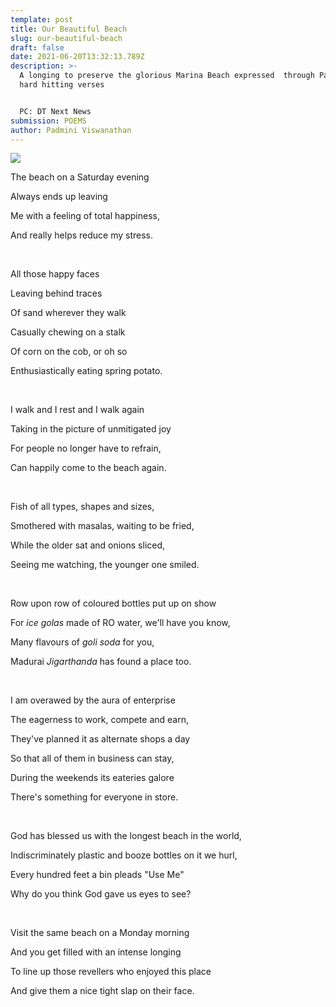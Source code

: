 ```yaml
---
template: post
title: Our Beautiful Beach
slug: our-beautiful-beach
draft: false
date: 2021-06-20T13:32:13.789Z
description: >-
  A longing to preserve the glorious Marina Beach expressed  through Padmini's
  hard hitting verses


  PC: DT Next News
submission: POEMS
author: Padmini Viswanathan
---
```

![](/media/201812110912145952_clean-marina-by-new-year-madras-hc-tells-corporation_secvpf-1-.jpeg)

The beach on a Saturday evening

Always ends up leaving

Me with a feeling of total happiness,

And really helps reduce my stress.

<br/>



All those happy faces

Leaving behind traces

Of sand wherever they walk

Casually chewing on a stalk

Of corn on the cob, or oh so

Enthusiastically eating spring potato.

<br/>

I walk and I rest and I walk again

Taking in the picture of unmitigated joy

For people no longer have to refrain,

Can happily come to the beach again.

<br/>

Fish of all types, shapes and sizes,

Smothered with masalas, waiting to be fried,

While the older sat and onions sliced,

Seeing me watching, the younger one smiled.

<br/>

Row upon row of coloured bottles put up on show

For *ice golas* made of RO water, we'll have you know,

Many flavours of *goli soda* for you,

Madurai *Jigarthanda* has found a place too.

<br/>

I am overawed by the aura of enterprise

The eagerness to work, compete and earn,

They've planned it as alternate shops a day

So that all of them in business can stay,

During the weekends its eateries galore

There's something for everyone in store.

<br/>

God has blessed us with the longest beach in the world,

Indiscriminately plastic and booze bottles on it we hurl,

Every hundred feet a bin pleads "Use Me"

Why do you think God gave us eyes to see?

<br/>

Visit the same beach on a Monday morning

And you get filled with an intense longing

To line up those revellers who enjoyed this place

And give them a nice tight slap on their face.